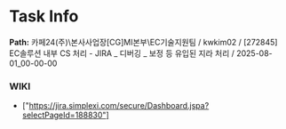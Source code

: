 # Task Info

**Path:** 카페24(주)\본사사업장\[CG]MI본부\EC기술지원팀 / kwkim02 / [272845] EC솔루션 내부 CS 처리 - JIRA _ 디버깅 _ 보정 등 유입된 지라 처리 / 2025-08-01_00-00-00

### WIKI
- ["https://jira.simplexi.com/secure/Dashboard.jspa?selectPageId=188830"]


